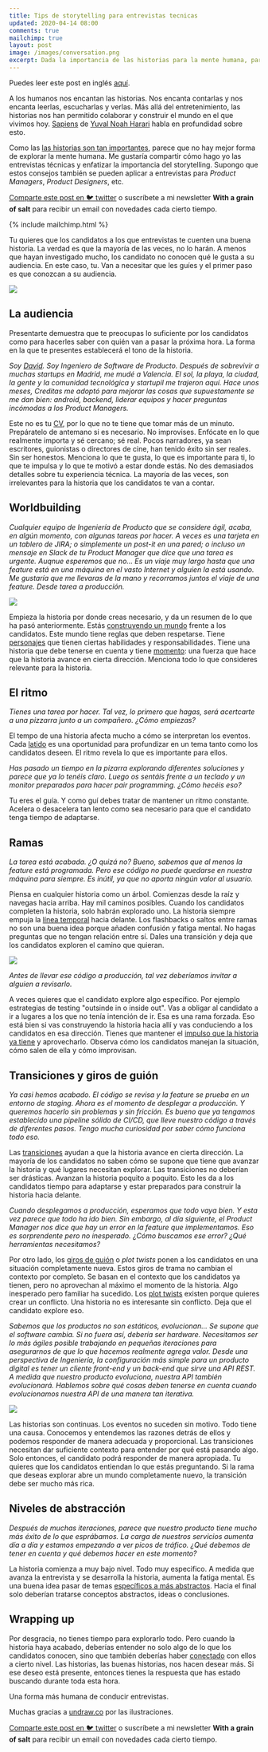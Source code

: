 ```yaml
---
title: Tips de storytelling para entrevistas tecnicas
updated: 2020-04-14 08:00
comments: true
mailchimp: true
layout: post
image: /images/conversation.png
excerpt: Dada la importancia de las historias para la mente humana, parece que no hay mejor forma de explorarla. Esto aplica a las entrevistas técnicas, también.
---
```


Puedes leer este post en inglés [aquí](/storytelling-tips-technical-interviews).

A los humanos nos encantan las historias. Nos encanta contarlas y nos encanta leerlas, escucharlas y verlas. Más allá del entretenimiento, las historias nos han permitido colaborar y construir el mundo en el que vivimos hoy. [Sapiens](https://neilkakkar.com/sapiens.html) de [Yuval Noah Harari](https://www.ynharari.com/es/) habla en profundidad sobre esto.

Como las [las historias son tan importantes](https://www.youtube.com/watch?v=LuD2Aa0zFiA), parece que no hay mejor forma de explorar la mente humana. Me gustaría compartir cómo hago yo las entrevistas técnicas y enfatizar la importancia del storytelling. Supongo que estos consejos también se pueden aplicar a entrevistas para _Product Managers_, _Product Designers_, etc.

[Comparte este post en 🐦 twitter](https://twitter.com/intent/tweet?text={{page.title}}&url={{site.url}}{{page.url}}&via={{site.twitter_username}}&related={{site.twitter_username}}) o suscríbete a mi newsletter **With a grain of salt** para recibir un email con novedades cada cierto tiempo.

{% include mailchimp.html %}

Tu quieres que los candidatos a los que entrevistas te cuenten una buena historia. La verdad es que la mayoría de las veces, no lo harán. A menos que hayan investigado mucho, los candidato no conocen qué le gusta a su audiencia. En este caso, tu. Van a necesitar que les guíes y el primer paso es que conozcan a su audiencia.

![](/images/conversation.png)

## La audiencia

Presentarte demuestra que te preocupas lo suficiente por los candidatos como para hacerles saber con quién van a pasar la próxima hora. La forma en la que te presentes establecerá el tono de la historia.

_Soy [David](https://twitter.com/stanete). Soy Ingeniero de Software de Producto. Después de sobrevivir a muchas startups en Madrid, me mudé a Valencia. El sol, la playa, la ciudad, la gente y la comunidad tecnológica y startupil me trajeron aquí. Hace unos meses, Creditas me adoptó para mejorar las cosas que supuestamente se me dan bien: android, backend, liderar equipos y hacer preguntas incómodas a los Product Managers._

Este no es tu [CV](https://www.linkedin.com/in/stanete), por lo que no te tiene que tomar más de un minuto. Prepáratelo de antemano si es necesario. No improvises. Enfócate en lo que realmente importa y sé cercano; sé real. Pocos narradores, ya sean escritores, guionistas o directores de cine, han tenido éxito sin ser reales. Sin ser honestos. Menciona lo que te gusta, lo que es importante para ti, lo que te impulsa y lo que te motivó a estar donde estás. No des demasiados detalles sobre tu experiencia técnica. La mayoría de las veces, son irrelevantes para la historia que los candidatos te van a contar.

## Worldbuilding

_Cualquier equipo de Ingeniería de Producto que se considere ágil, acaba, en algún momento, con algunas tareas por hacer. A veces es una tarjeta en un tablero de JIRA; o simplemente un post-it en una pared; o incluso un mensaje en Slack de tu Product Manager que dice que una tarea es urgente. Auqnue esperemos que no... Es un viaje muy largo hasta que una feature está en una máquina en el vasto Internet y alguien la está usando. Me gustaría que me llevaras de la mano y recorramos juntos el viaje de una feature. Desde tarea a producción._

![](/images/worldbuilding.png)

Empieza la historia por donde creas necesario, y da un resumen de lo que ha pasó anteriormente. Estás [construyendo un mundo](https://www.youtube.com/watch?v=mA6MQHNM2yE) frente a los candidatos. Este mundo tiene reglas que deben respetarse. Tiene [personajes](https://www.youtube.com/watch?v=QM1tUwpy-yQ) que tienen ciertas habilidades y responsabilidades. Tiene una historia que debe tenerse en cuenta y tiene [momento](https://es.wikipedia.org/wiki/Momento_de_fuerza): una fuerza que hace que la historia avance en cierta dirección. Menciona todo lo que consideres relevante para la historia.

## El ritmo

_Tienes una tarea por hacer. Tal vez, lo primero que hagas, será acertcarte a una pizzarra junto a un compañero. ¿Cómo empiezas?_

El tempo de una historia afecta mucho a cómo se interpretan los eventos. Cada [latido](https://www.youtube.com/watch?v=zxw7LGGNLYY) es una oportunidad para profundizar en un tema tanto como los candidatos deseen. El ritmo revela lo que es importante para ellos.

_Has pasado un tiempo en la pizarra explorando diferentes soluciones y parece que ya lo tenéis claro. Luego os sentáis frente a un teclado y un monitor preparados para hacer pair programming. ¿Cómo hecéis eso?_

Tu eres el guía. Y como guí debes tratar de mantener un ritmo constante. Acelera o desacelera tan lento como sea necesario para que el candidato tenga tiempo de adaptarse.

## Ramas

_La tarea está acabada. ¿O quizá no? Bueno, sabemos que al menos la feature está programada. Pero ese código no puede quedarse en nuestra máquina para siempre. Es inútil, ya que no aporta ningún valor al usuario._

Piensa en cualquier historia como un árbol. Comienzas desde la raíz y navegas hacia arriba. Hay mil caminos posibles. Cuando los candidatos completen la historia, solo habrán explorado uno. La historia siempre empuja la [línea temporal](https://www.youtube.com/watch?v=Tv3DFbFAM8A) hacia delante. Los flashbacks o saltos entre ramas no son una buena idea porque añaden confusión y fatiga mental. No hagas preguntas que no tengan relación entre sí. Dales una transición y deja que los candidatos exploren el camino que quieran.

![](/images/destinations.png)

_Antes de llevar ese código a producción, tal vez deberíamos invitar a alguien a revisarlo._

A veces quieres que el candidato explore algo específico. Por ejemplo estrategias de testing "outsinde in o inside out". Vas a obligar al candidato a ir a lugares a los que no tenía intención de ir. Esa es una rama forzada. Eso está bien si vas construyendo la historia hacia allí y vas conduciendo a los candidatos en esa dirección. Tienes que mantener el [impulso que la historia ya tiene](https://www.youtube.com/watch?v=wBwjM6p0Ubw) y aprovecharlo. Observa cómo los candidatos manejan la situación, cómo salen de ella y cómo improvisan.

## Transiciones y giros de guión

_Ya casi hemos acabado. El código se revisa y la feature se prueba en un entorno de staging. Ahora es el momento de desplegar a producción. Y queremos hacerlo sin problemas y sin fricción. Es bueno que ya tengamos establecido una pipeline sólido de CI/CD, que lleve nuestro código a través de diferentes pasos. Tengo mucha curiosidad por saber cómo funciona todo eso._

Las [transiciones](https://www.youtube.com/watch?v=QChWIFi8fOY) ayudan a que la historia avance en cierta dirección. La mayoría de los candidatos no saben cómo se supone que tiene que avanzar la historia y qué lugares necesitan explorar. Las transiciones no deberían ser drásticas. Avanzan la historia poquito a poquito. Esto les da a los candidatos tiempo para adaptarse y estar preparados para construir la historia hacia delante.

_Cuando desplegamos a producción, esperamos que todo vaya bien. Y esta vez parece que todo ha ido bien. Sin embargo, al día siguiente, el Product Manager nos dice que hay un error en la feature que implementamos. Eso es sorprendente pero no inesperado. ¿Cómo buscamos ese error? ¿Qué herramientas necesitamos?_

Por otro lado, los [giros de guión](https://www.youtube.com/watch?v=xmlwZlyhf8I) o _plot twists_ ponen a los candidatos en una situación completamente nueva. Estos giros de trama no cambian el contexto por completo. Se basan en el contexto que los candidatos ya tienen, pero no aprovechan al máximo el momento de la historia. Algo inesperado pero familiar ha sucedido. Los [plot twists](https://www.youtube.com/watch?v=eRhW6RgSm3E) existen porque quieres crear un conflicto. Una historia no es interesante sin conflicto. Deja que el candidato explore eso.

_Sabemos que los productos no son estáticos, evolucionan... Se supone que el software cambia. Si no fuera así, debería ser hardware. Necesitamos ser lo más ágiles posible trabajando en pequeñas iteraciones para asegurarnos de que lo que hacemos realmente agrega valor. Desde una perspectiva de Ingeniería, la configuración más simple para un producto digital es tener un cliente front-end y un back-end que sirve una API REST. A medida que nuestro producto evoluciona, nuestra API también evolucionará. Hablemos sobre qué cosas deben tenerse en cuenta cuando evolucionamos nuestra API de una manera tan iterativa._

![](/images/animating.png)

Las historias son continuas. Los eventos no suceden sin motivo. Todo tiene una causa. Conocemos y entendemos las razones detrás de ellos y podemos responder de manera adecuada y proporcional. Las transiciones necesitan dar suficiente contexto para entender por qué está pasando algo. Solo entonces, el candidato podrá responder de manera apropiada. Tu quieres que los candidatos entiendan lo que estás preguntando. Si la rama que deseas explorar abre un mundo completamente nuevo, la transición debe ser mucho más rica.

## Niveles de abstracción

_Después de muchas iteraciones, parece que nuestro producto tiene mucho más éxito de lo que esprábamos. La carga de nuestros servicios aumenta día a día y estamos empezando a ver picos de tráfico. ¿Qué debemos de tener en cuenta y qué debemos hacer en este momento?_

La historia comienza a muy bajo nivel. Todo muy especifico. A medida que avanza la entrevista y se desarrolla la historia, aumenta la fatiga mental. Es una buena idea pasar de temas [específicos a más abstractos](https://www.youtube.com/watch?v=ulm7bcB2xvY). Hacia el final solo deberían tratarse conceptos abstractos, ideas o conclusiones.

## Wrapping up

Por desgracia, no tienes tiempo para explorarlo todo. Pero cuando la historia haya acabado, deberías entender no solo algo de lo que los candidatos conocen, sino que también deberías haber [conectado](https://www.youtube.com/watch?v=xTM-AdrIpaE) con ellos a cierto nivel. Las historias, las buenas historias, nos hacen desear más. Si ese deseo está presente, entonces tienes la respuesta que has estado buscando durante toda esta hora.

Una forma más humana de conducir entrevistas.

Muchas gracias a [undraw.co](https://undraw.co) por las ilustraciones.

[Comparte este post en 🐦 twitter](https://twitter.com/intent/tweet?text={{page.title}}&url={{site.url}}{{page.url}}&via={{site.twitter_username}}&related={{site.twitter_username}}) o suscríbete a mi newsletter **With a grain of salt** para recibir un email con novedades cada cierto tiempo.

